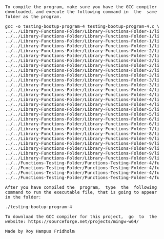 
<pre>
To compile the program, make sure you have the GCC compiler  
downloaded, and execute the following command in  the  same  
folder as the program.

gcc -o testing-bootup-program-4 testing-bootup-program-4.c \
../../Library-Functions-Folder/Library-Functions-Folder-1/library-functions-program-1-1.c \
../../Library-Functions-Folder/Library-Functions-Folder-1/library-functions-program-1-2.c \
../../Library-Functions-Folder/Library-Functions-Folder-1/library-functions-program-1-3.c \
../../Library-Functions-Folder/Library-Functions-Folder-1/library-functions-program-1-4.c \
../../Library-Functions-Folder/Library-Functions-Folder-2/library-functions-program-2-1.c \
../../Library-Functions-Folder/Library-Functions-Folder-2/library-functions-program-2-2.c \
../../Library-Functions-Folder/Library-Functions-Folder-2/library-functions-program-2-3.c \
../../Library-Functions-Folder/Library-Functions-Folder-2/library-functions-program-2-4.c \
../../Library-Functions-Folder/Library-Functions-Folder-2/library-functions-program-2-5.c \
../../Library-Functions-Folder/Library-Functions-Folder-3/library-functions-program-3-1.c \
../../Library-Functions-Folder/Library-Functions-Folder-3/library-functions-program-3-2.c \
../../Library-Functions-Folder/Library-Functions-Folder-3/library-functions-program-3-3.c \
../../Library-Functions-Folder/Library-Functions-Folder-4/library-functions-program-4-1.c \
../../Library-Functions-Folder/Library-Functions-Folder-4/library-functions-program-4-2.c \
../../Library-Functions-Folder/Library-Functions-Folder-4/library-functions-program-4-3.c \
../../Library-Functions-Folder/Library-Functions-Folder-4/library-functions-program-4-4.c \
../../Library-Functions-Folder/Library-Functions-Folder-5/library-functions-program-5-1.c \
../../Library-Functions-Folder/Library-Functions-Folder-5/library-functions-program-5-2.c \
../../Library-Functions-Folder/Library-Functions-Folder-6/library-functions-program-6-1.c \
../../Library-Functions-Folder/Library-Functions-Folder-6/library-functions-program-6-2.c \
../../Library-Functions-Folder/Library-Functions-Folder-7/library-functions-program-7-1.c \
../../Library-Functions-Folder/Library-Functions-Folder-8/library-functions-program-8-1.c \
../../Library-Functions-Folder/Library-Functions-Folder-9/library-functions-program-9-1.c \
../../Library-Functions-Folder/Library-Functions-Folder-9/library-functions-program-9-2.c \
../../Library-Functions-Folder/Library-Functions-Folder-9/library-functions-program-9-3.c \
../../Library-Functions-Folder/Library-Functions-Folder-9/library-functions-program-9-4.c \
../../Library-Functions-Folder/Library-Functions-Folder-9/library-functions-program-9-5.c \
../../Functions-Testing-Folder/Functions-Testing-Folder-4/functions-testing-program-4-1.c \
../../Functions-Testing-Folder/Functions-Testing-Folder-4/functions-testing-program-4-2.c \
../../Functions-Testing-Folder/Functions-Testing-Folder-4/functions-testing-program-4-3.c \
../../Functions-Testing-Folder/Functions-Testing-Folder-4/functions-testing-program-4-4.c -lm

After you have compiled the  program,  type  the  following  
command to run the executable file, that is going to appear  
in the folder:

./testing-bootup-program-4

To download the GCC compiler for this project,  go  to  the  
website: https://sourceforge.net/projects/mingw-w64/

Made by Roy Hampus Fridholm
</pre>
